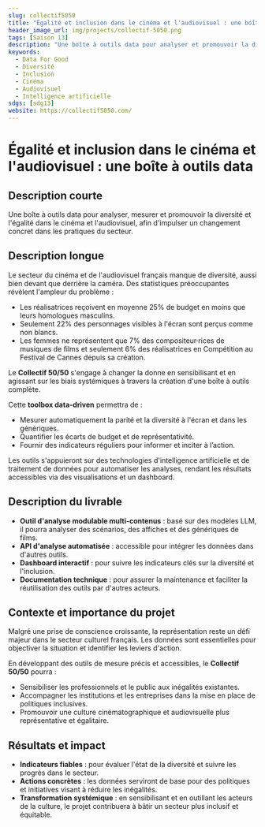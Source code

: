```yaml
---
slug: collectif5050
title: "Égalité et inclusion dans le cinéma et l'audiovisuel : une boîte à outils data"
header_image_url: img/projects/collectif-5050.png
tags: [Saison 13]
description: "Une boîte à outils data pour analyser et promouvoir la diversité et l'égalité dans le cinéma et l'audiovisuel français."
keywords:
  - Data For Good
  - Diversité
  - Inclusion
  - Cinéma
  - Audiovisuel
  - Intelligence artificielle
sdgs: [sdg13]
website: https://collectif5050.com/
---
```


# Égalité et inclusion dans le cinéma et l'audiovisuel : une boîte à outils data

## Description courte
Une boîte à outils data pour analyser, mesurer et promouvoir la diversité et l'égalité dans le cinéma et l'audiovisuel, afin d'impulser un changement concret dans les pratiques du secteur.

## Description longue
Le secteur du cinéma et de l'audiovisuel français manque de diversité, aussi bien devant que derrière la caméra. Des statistiques préoccupantes révèlent l'ampleur du problème :  
- Les réalisatrices reçoivent en moyenne 25% de budget en moins que leurs homologues masculins.  
- Seulement 22% des personnages visibles à l'écran sont perçus comme non blancs.  
- Les femmes ne représentent que 7% des compositeur·rices de musiques de films et seulement 6% des réalisatrices en Compétition au Festival de Cannes depuis sa création.  

Le **Collectif 50/50** s'engage à changer la donne en sensibilisant et en agissant sur les biais systémiques à travers la création d'une boîte à outils complète.  

Cette **toolbox data-driven** permettra de :  
- Mesurer automatiquement la parité et la diversité à l'écran et dans les génériques.  
- Quantifier les écarts de budget et de représentativité.  
- Fournir des indicateurs réguliers pour informer et inciter à l’action.  

Les outils s'appuieront sur des technologies d'intelligence artificielle et de traitement de données pour automatiser les analyses, rendant les résultats accessibles via des visualisations et un dashboard.

## Description du livrable
- **Outil d'analyse modulable multi-contenus** : basé sur des modèles LLM, il pourra analyser des scénarios, des affiches et des génériques de films.  
- **API d'analyse automatisée** : accessible pour intégrer les données dans d'autres outils.  
- **Dashboard interactif** : pour suivre les indicateurs clés sur la diversité et l'inclusion.  
- **Documentation technique** : pour assurer la maintenance et faciliter la réutilisation des outils par d'autres acteurs.  

## Contexte et importance du projet
Malgré une prise de conscience croissante, la représentation reste un défi majeur dans le secteur culturel français. Les données sont essentielles pour objectiver la situation et identifier les leviers d'action.  

En développant des outils de mesure précis et accessibles, le **Collectif 50/50** pourra :  
- Sensibiliser les professionnels et le public aux inégalités existantes.  
- Accompagner les institutions et les entreprises dans la mise en place de politiques inclusives.  
- Promouvoir une culture cinématographique et audiovisuelle plus représentative et égalitaire.

## Résultats et impact
- **Indicateurs fiables** : pour évaluer l'état de la diversité et suivre les progrès dans le secteur.  
- **Actions concrètes** : les données serviront de base pour des politiques et initiatives visant à réduire les inégalités.  
- **Transformation systémique** : en sensibilisant et en outillant les acteurs de la culture, le projet contribuera à bâtir un secteur plus inclusif et équitable.
